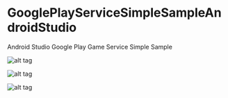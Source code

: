 # GooglePlayServiceSimpleSampleAndroidStudio
Android Studio Google Play Game Service Simple Sample

![alt tag](https://github.com/harunkor/GooglePlayServiceSimpleSampleAndroidStudio/blob/master/device-2017-08-08-001220.png?raw=true)

![alt tag](https://github.com/harunkor/GooglePlayServiceSimpleSampleAndroidStudio/blob/master/device-2017-08-08-001252.png?raw=true)

![alt tag](https://github.com/harunkor/GooglePlayServiceSimpleSampleAndroidStudio/blob/master/device-2017-08-08-001310.png?raw=true)
